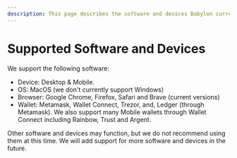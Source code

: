 ```yaml
---
description: This page describes the software and devices Babylon currently supports.
---
```


# Supported Software and Devices

We support the following software:&#x20;

* Device: Desktop & Mobile.
* OS: MacOS (we don't currently support Windows)
* Browser: Google Chrome, Firefox, Safari and Brave (current versions)
* Wallet: Metamask, Wallet Connect, Trezor, and, Ledger (through Metamask). We also support many Mobile wallets through Wallet Connect including Rainbow, Trust and Argent.

Other software and devices may function, but we do not recommend using them at this time. We will add support for more software and devices in the future.
